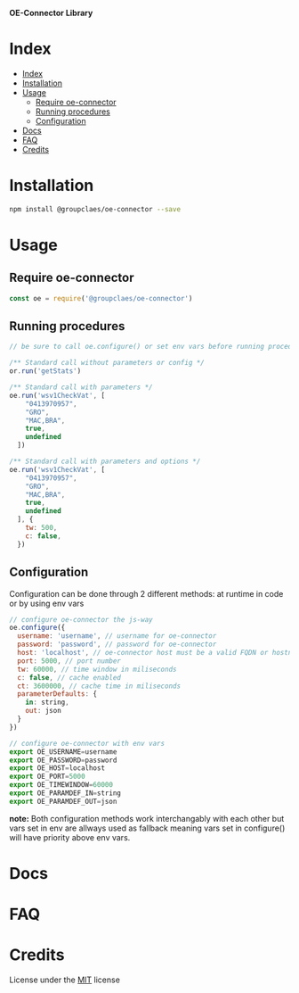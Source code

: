 **OE-Connector Library**

# Index
- [Index](#index)
- [Installation](#installation)
- [Usage](#usage)
  - [Require oe-connector](#require-oe-connector)
  - [Running procedures](#running-procedures)
  - [Configuration](#configuration)
- [Docs](#docs)
- [FAQ](#faq)
- [Credits](#credits)

# Installation
```sh
npm install @groupclaes/oe-connector --save
```
# Usage
## Require oe-connector
```javascript
const oe = require('@groupclaes/oe-connector')
```

## Running procedures
```javascript
// be sure to call oe.configure() or set env vars before running procedures

/** Standard call without parameters or config */
or.run('getStats')

/** Standard call with parameters */
oe.run('wsv1CheckVat', [
    "0413970957",
    "GRO",
    "MAC,BRA",
    true,
    undefined
  ])

/** Standard call with parameters and options */
oe.run('wsv1CheckVat', [
    "0413970957",
    "GRO",
    "MAC,BRA",
    true,
    undefined
  ], {
    tw: 500,
    c: false,
  })
```

## Configuration
Configuration can be done through 2 different methods: at runtime in code or by using env vars

```javascript
// configure oe-connector the js-way
oe.configure({
  username: 'username', // username for oe-connector
  password: 'password', // password for oe-connector
  host: 'localhost', // oe-connector host must be a valid FQDN or hostname
  port: 5000, // port number
  tw: 60000, // time window in miliseconds
  c: false, // cache enabled
  ct: 3600000, // cache time in miliseconds
  parameterDefaults: {
    in: string,
    out: json
  }
})
```
```javascript
// configure oe-connector with env vars
export OE_USERNAME=username
export OE_PASSWORD=password
export OE_HOST=localhost
export OE_PORT=5000
export OE_TIMEWINDOW=60000
export OE_PARAMDEF_IN=string
export OE_PARAMDEF_OUT=json
```
__note:__ Both configuration methods work interchangably with each other but vars set in env are allways used as fallback meaning vars set in configure() will have priority above env vars.
# Docs

# FAQ

# Credits
License under the [MIT](./license.txt) license